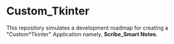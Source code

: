 # Custom_Tkinter

This repository simulates a development roadmap for creating a "Custom\*Tkinter" Application namely, **Scribe_Smart Notes**.
